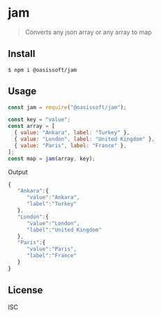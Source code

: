 # jam

> Converts any json array or any array to map

## Install

```
$ npm i @oasissoft/jam
```

## Usage

```js
const jam = require("@oasissoft/jam");

const key = "value";
const array = [
  { value: "Ankara", label: "Turkey" },
  { value: "London", label: "United Kingdom" },
  { value: "Paris", label: "France" },
];
const map = jam(array, key);
```

Output

```js
{
   "Ankara":{
      "value":"Ankara",
      "label":"Turkey"
   },
   "London":{
      "value":"London",
      "label":"United Kingdom"
   },
   "Paris":{
      "value":"Paris",
      "label":"France"
   }
}
```

## License

ISC

